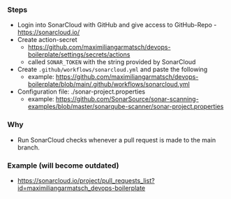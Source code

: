 ### Steps

- Login into SonarCloud with GitHub and give access to GitHub-Repo - <https://sonarcloud.io/>
- Create action-secret
  - <https://github.com/maximiliangarmatsch/devops-boilerplate/settings/secrets/actions>
  - called `SONAR_TOKEN`  with the string provided by SonarCloud
- Create  `.github/workflows/sonarcloud.yml`   and paste the following
  - example: <https://github.com/maximiliangarmatsch/devops-boilerplate/blob/main/.github/workflows/sonarcloud.yml>
- Configuration file: ./sonar-project.properties
  - example: <https://github.com/SonarSource/sonar-scanning-examples/blob/master/sonarqube-scanner/sonar-project.properties>
  
### Why

- Run SonarCloud checks whenever a pull request is made to the main branch.

### Example (will become outdated)

- <https://sonarcloud.io/project/pull_requests_list?id=maximiliangarmatsch_devops-boilerplate>
